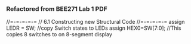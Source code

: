 ### Refactored from BEE271 Lab 1 PDF
//=-=-=-=-=
//  6.1 Constructing new Structural Code
//=-=-=-=-=
assign LEDR = SW;			//copy Switch states to LEDs
assign HEX0=SW[7:0];		//This copies 8 switches to on 8-segment display